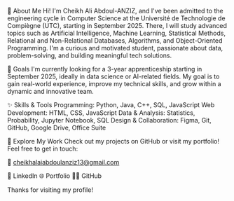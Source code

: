 👋 About Me
Hi! I'm Cheikh Ali Abdoul-ANZIZ, and I've been admitted to the engineering cycle in Computer Science at the Université de Technologie de Compiègne (UTC), starting in September 2025.
There, I will study advanced topics such as Artificial Intelligence, Machine Learning, Statistical Methods, Relational and Non-Relational Databases, Algorithms, and Object-Oriented Programming.
I'm a curious and motivated student, passionate about data, problem-solving, and building meaningful tech solutions.

🚀 Goals
I'm currently looking for a 3-year apprenticeship starting in September 2025, ideally in data science or AI-related fields.
My goal is to gain real-world experience, improve my technical skills, and grow within a dynamic and innovative team.

✨ Skills & Tools
Programming: Python, Java, C++, SQL, JavaScript
Web Development: HTML, CSS, JavaScript
Data & Analysis: Statistics, Probability, Jupyter Notebook, SQL
Design & Collaboration: Figma, Git, GitHub, Google Drive, Office Suite

📁 Explore My Work
Check out my projects on GitHub or visit my portfolio!
Feel free to get in touch:

📧 cheikhalaiabdoulanziz13@gmail.com

💼 LinkedIn
🌐 Portfolio
🧑‍💻 GitHub

Thanks for visiting my profile!
